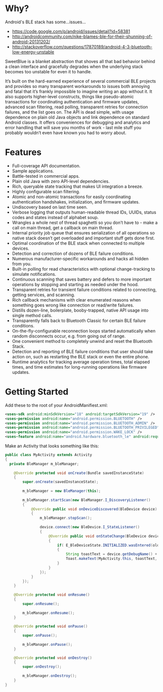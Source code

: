 Why?
====

Android's BLE stack has some...issues...

* https://code.google.com/p/android/issues/detail?id=58381
* http://androidcommunity.com/nike-blames-ble-for-their-shunning-of-android-20131202/
* http://stackoverflow.com/questions/17870189/android-4-3-bluetooth-low-energy-unstable

SweetBlue is a blanket abstraction that shoves all that bad behavior behind a clean interface and gracefully degrades when the underlying stack becomes too unstable for even it to handle.

It’s built on the hard-earned experience of several commercial BLE projects and provides so many transparent workarounds to issues both annoying and fatal that it’s frankly impossible to imagine writing an app without it. It also supports higher-level constructs, things like pseudo-atomic transactions for coordinating authentication and firmware updates, advanced scan filtering, read polling, transparent retries for connection failures, and the list goes on. The API is dead simple, with usage dependence on plain old Java objects and link dependence on standard Android classes. It offers conveniences for debugging and analytics and error handling that will save you months of work - last mile stuff you probably wouldn’t even have known you had to worry about.

Features
========

*	Full-coverage API documentation.
*	Sample applications.
*	Battle-tested in commercial apps.
*	Plain old Java with zero API-level dependencies.
*	Rich, queryable state tracking that makes UI integration a breeze. 
*	Highly configurable scan filtering.
*	Atomic and non-atomic transactions for easily coordinating authentication handshakes, initialization, and firmware updates.
*	Undiscovery based on last time seen.
*	Verbose logging that outputs human-readable thread IDs, UUIDs, status codes and states instead of alphabet soup.
*	Wrangles a whole nest of thread spaghetti so you don’t have to - make a call on main thread, get a callback on main thread.
*	Internal priority job queue that ensures serialization of all operations so native stack doesn’t get overloaded and important stuff gets done first.
*	Optimal coordination of the BLE stack when connected to multiple devices.
*	Detection and correction of dozens of BLE failure conditions.
*	Numerous manufacturer-specific workarounds and hacks all hidden from you.
*	Built-in polling for read characteristics with optional change-tracking to simulate notifications.
*	Continuous scanning that saves battery and defers to more important operations by stopping and starting as needed under the hood.
*	Transparent retries for transient failure conditions related to connecting, getting services, and scanning.
*	Rich callback mechanisms with clear enumerated reasons when something goes wrong like connection or read/write failures.
*	Distills dozen-line, boilerplate, booby-trapped, native API usage into single method calls.
*	Transparently falls back to Bluetooth Classic for certain BLE failure conditions.
*	On-the-fly-configurable reconnection loops started automatically when random disconnects occur, e.g. from going out of range.
*	One convenient method to completely unwind and reset the Bluetooth Stack.
*	Detection and reporting of BLE failure conditions that user should take action on, such as restarting the BLE stack or even the entire phone.
*	Runtime analytics for tracking average operation times, total elapsed times, and time estimates for long-running operations like firmware updates.


Getting Started
===============

Add these to the root of your AndroidManifiest.xml:
```xml
<uses-sdk android:minSdkVersion="18" android:targetSdkVersion="19" />
<uses-permission android:name="android.permission.BLUETOOTH" />
<uses-permission android:name="android.permission.BLUETOOTH_ADMIN" />
<uses-permission android:name="android.permission.BLUETOOTH_PRIVILEGED" />
<uses-permission android:name="android.permission.WAKE_LOCK" />
<uses-feature android:name="android.hardware.bluetooth_le" android:required="true" />
```
Make an Activity that looks something like this:
```java
public class MyActivity extends Activity
{
  private BleManager m_bleManager;
	
	@Override protected void onCreate(Bundle savedInstanceState)
	{
		super.onCreate(savedInstanceState);
		
		m_bleManager = new BleManager(this);
		
		m_bleManager.startScan(new BleManager.I_DiscoveryListener()
		{
			@Override public void onDeviceDiscovered(BleDevice device)
			{
				m_bleManager.stopScan();
				
				device.connect(new BleDevice.I_StateListener()
				{
					@Override public void onStateChange(BleDevice device, int oldStateMask, int newStateMask)
					{
						if( E_BleDeviceState.INITIALIZED.wasEntered(oldStateMask, newStateMask) )
						{
							String toastText = device.getDebugName() + " just initialized!";
							Toast.makeText(MyActivity.this, toastText, Toast.LENGTH_LONG).show();
						}
					}
				});
			}
		});
	}
	
	@Override protected void onResume()
	{
		super.onResume();
		
		m_bleManager.onResume();
	}
	
	@Override protected void onPause()
	{
		super.onPause();
		
		m_bleManager.onPause();
	}

	@Override protected void onDestroy()
	{
		super.onDestroy();
		
		m_bleManager.onDestroy();
	}
}
```

